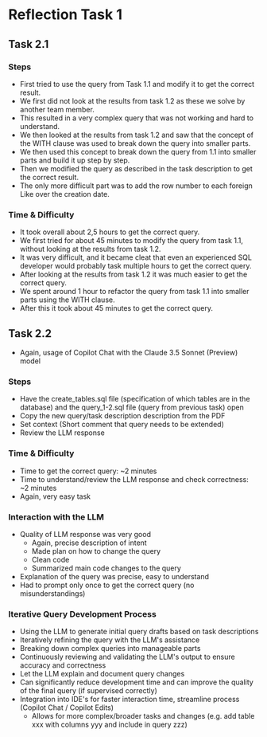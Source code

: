 # Reflection Task 1

## Task 2.1

### Steps

- First tried to use the query from Task 1.1 and modify it to get the correct result.
- We first did not look at the results from task 1.2 as these we solve by another team member.
- This resulted in a very complex query that was not working and hard to understand.
- We then looked at the results from task 1.2 and saw that the concept of the WITH clause was used to break down the query into smaller parts.
- We then used this concept to break down the query from 1.1 into smaller parts and build it up step by step.
- Then we modified the query as described in the task description to get the correct result.
- The only more difficult part was to add the row number to each foreign Like over the creation date.

### Time & Difficulty

- It took overall about 2,5 hours to get the correct query.
- We first tried for about 45 minutes to modify the query from task 1.1, without looking at the results from task 1.2.
- It was very difficult, and it became cleat that even an experienced SQL developer would probably task multiple hours to get the correct query.
- After looking at the results from task 1.2 it was much easier to get the correct query.
- We spent around 1 hour to refactor the query from task 1.1 into smaller parts using the WITH clause.
- After this it took about 45 minutes to get the correct query.

## Task 2.2

- Again, usage of Copilot Chat with the Claude 3.5 Sonnet (Preview) model

### Steps

- Have the create_tables.sql file (specification of which tables are in the database) and the query_1-2.sql file (query from previous task) open
- Copy the new query/task description description from the PDF
- Set context (Short comment that query needs to be extended)
- Review the LLM response

### Time & Difficulty

- Time to get the correct query: ~2 minutes
- Time to understand/review the LLM response and check correctness: ~2 minutes
- Again, very easy task

### Interaction with the LLM

- Quality of LLM response was very good
  - Again, precise description of intent
  - Made plan on how to change the query
  - Clean code
  - Summarized main code changes to the query
- Explanation of the query was precise, easy to understand
- Had to prompt only once to get the correct query (no misunderstandings)

### Iterative Query Development Process

- Using the LLM to generate initial query drafts based on task descriptions
- Iteratively refining the query with the LLM's assistance
- Breaking down complex queries into manageable parts
- Continuously reviewing and validating the LLM's output to ensure accuracy and correctness
- Let the LLM explain and document query changes
- Can significantly reduce development time and can improve the quality of the final query (if supervised correctly)
- Integration into IDE's for faster interaction time, streamline process (Copilot Chat / Copilot Edits)
  - Allows for more complex/broader tasks and changes (e.g. add table xxx with columns yyy and include in query zzz)
